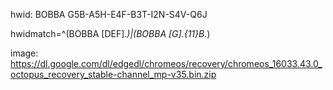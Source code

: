 hwid: BOBBA G5B-A5H-E4F-B3T-I2N-S4V-Q6J

hwidmatch=^(BOBBA [DEF].*)|(BOBBA [G].{11}B.*)

image: https://dl.google.com/dl/edgedl/chromeos/recovery/chromeos_16033.43.0_octopus_recovery_stable-channel_mp-v35.bin.zip
